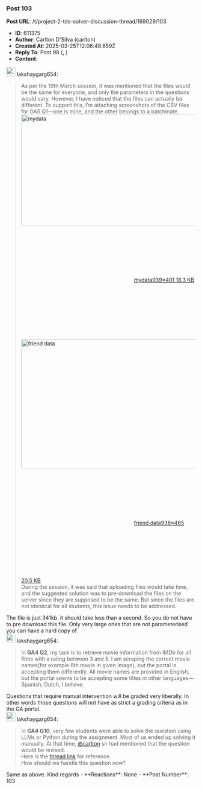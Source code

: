 ### Post 103
**Post URL**: /t/project-2-tds-solver-discussion-thread/169029/103
- **ID**: 611375
- **Author**: Carlton D'Silva (carlton)
- **Created At**: 2025-03-25T12:06:48.659Z
- **Reply To**: Post 98 (, )
- **Content**:  
  <aside class="quote group-ds-students" data-username="lakshaygarg654" data-post="98" data-topic="169029">
<div class="title">
<div class="quote-controls"></div>
<img alt="" width="24" height="24" src="https://dub1.discourse-cdn.com/flex013/user_avatar/discourse.onlinedegree.iitm.ac.in/lakshaygarg654/48/129814_2.png" class="avatar"> lakshaygarg654:</div>
<blockquote>
As per the 19th March session, it was mentioned that the files would be the same for everyone, and only the parameters in the questions would vary. However, I have noticed that the files can actually be different. To support this, I’m attaching screenshots of the CSV files for GA5 Q1—one is mine, and the other belongs to a batchmate.
<div class="lightbox-wrapper"><a class="lightbox" href="https://europe1.discourse-cdn.com/flex013/uploads/iitm/original/3X/b/d/bd0793de2034d6990e337f71cda4447d55e863bb.png" data-download-href="/uploads/short-url/qYetz4niRz4sSTi8LqLpF7X9Gs3.png?dl=1" title="mydata"><img src="https://europe1.discourse-cdn.com/flex013/uploads/iitm/original/3X/b/d/bd0793de2034d6990e337f71cda4447d55e863bb.png" alt="mydata" data-base62-sha1="qYetz4niRz4sSTi8LqLpF7X9Gs3" width="690" height="294" data-dominant-color="E9E9EA"><div class="meta"><svg class="fa d-icon d-icon-far-image svg-icon" aria-hidden="true"><use href="#far-image"></use></svg><span class="filename">mydata</span><span class="informations">939×401 18.3 KB</span><svg class="fa d-icon d-icon-discourse-expand svg-icon" aria-hidden="true"><use href="#discourse-expand"></use></svg></div></a></div>
<div class="lightbox-wrapper"><a class="lightbox" href="https://europe1.discourse-cdn.com/flex013/uploads/iitm/original/3X/1/c/1c9058197b1b9e480dec30b06a4e9cca190a1a9e.png" data-download-href="/uploads/short-url/44GCKKbbLnhDqsoaago0XJzY3h4.png?dl=1" title="friend data"><img src="https://europe1.discourse-cdn.com/flex013/uploads/iitm/original/3X/1/c/1c9058197b1b9e480dec30b06a4e9cca190a1a9e.png" alt="friend data" data-base62-sha1="44GCKKbbLnhDqsoaago0XJzY3h4" width="690" height="342" data-dominant-color="EBEBEB"><div class="meta"><svg class="fa d-icon d-icon-far-image svg-icon" aria-hidden="true"><use href="#far-image"></use></svg><span class="filename">friend data</span><span class="informations">938×465 20.5 KB</span><svg class="fa d-icon d-icon-discourse-expand svg-icon" aria-hidden="true"><use href="#discourse-expand"></use></svg></div></a></div>
During the session, it was said that uploading files would take time, and the suggested solution was to pre-download the files on the server since they are supposed to be the same. But since the files are not identical for all students, this issue needs to be addressed.
</blockquote>
</aside>
The file is just 341kb. it should take less than a second. So you do not have to pre download this file. Only very large ones that are not parameterised you can have a hard copy of.
<aside class="quote group-ds-students" data-username="lakshaygarg654" data-post="98" data-topic="169029">
<div class="title">
<div class="quote-controls"></div>
<img alt="" width="24" height="24" src="https://dub1.discourse-cdn.com/flex013/user_avatar/discourse.onlinedegree.iitm.ac.in/lakshaygarg654/48/129814_2.png" class="avatar"> lakshaygarg654:</div>
<blockquote>
In <strong>GA4 Q2</strong>, my task is to retrieve movie information from IMDb for all films with a rating between 3 and 5. I am scraping the correct movie names(for example 6th movie in given image), but the portal is accepting them differently. All movie names are provided in English, but the portal seems to be accepting some titles in other languages—Spanish, Dutch, I believe.
</blockquote>
</aside>
Questions that require manual intervention will be graded very liberally. In other words those questions will not have as strict a grading criteria as in the GA portal.
<aside class="quote group-ds-students" data-username="lakshaygarg654" data-post="98" data-topic="169029">
<div class="title">
<div class="quote-controls"></div>
<img alt="" width="24" height="24" src="https://dub1.discourse-cdn.com/flex013/user_avatar/discourse.onlinedegree.iitm.ac.in/lakshaygarg654/48/129814_2.png" class="avatar"> lakshaygarg654:</div>
<blockquote>
In <strong>GA4 Q10</strong>, very few students were able to solve the question using LLMs or Python during the assignment. Most of us ended up solving it manually. At that time, <a class="mention" href="/u/carlton">@carlton</a> sir had mentioned that the question would be revised.<br>
Here is the <a href="https://discourse.onlinedegree.iitm.ac.in/t/ga4-data-sourcing-discussion-thread-tds-jan-2025/165959/106">thread link</a> for reference.<br>
How should we handle this question now?
</blockquote>
</aside>
Same as above.
Kind regards
- **Reactions**: None
- **Post Number**: 103

